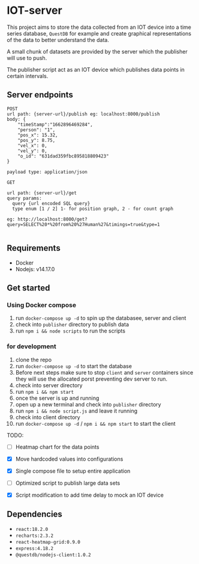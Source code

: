 # IOT-server

This project aims to store the data collected from an IOT device into a time series database, 
`QuestDB` for example and create graphical representations of the data to better understand the 
data. 

A small chunk of datasets are provided by the server which the publisher will use to push.

The publisher script act as an IOT device which publishes data points in certain intervals.


## Server endpoints

```
POST
url path: {server-url}/publish eg: localhost:8000/publish
body: {
    "timeStamp":"1662896469284",
    "person": "1",
    "pos_x": 15.32,
    "pos_y": 8.75,
    "vel_x": 0,
    "vel_y": 0,
    "o_id": "631dad359fbc895818809423"
}

payload type: application/json

GET

url path: {server-url}/get
query params: 
  query {url encoded SQL query}
  type enum [1 / 2] 1- for position graph, 2 - for count graph
  
eg: http://localhost:8000/get?query=SELECT%20*%20from%20%27Human%27&timings=true&type=1


```

## Requirements
- Docker
- Nodejs: v14.17.0

## Get started

### Using Docker compose
1. run `docker-compose up -d` to spin up the databasee, server and client
2. check into `publisher` directory to publish data 
3. run `npm i && node scripts` to run the scripts

### for development

1. clone the repo
2. run `docker-compose up -d` to start the database
3. Before next steps make sure to stop `client` and `server` containers since they will use the allocated porst preventing dev server to run.
4. check into server directory
5. run `npm i && npm start`
6. once the server is up and running
7. open up a new terminal and check into `publisher` directory
8. run `npm i && node script.js` and leave it running
9. check into client directory
10. run `docker-compose up -d` / `npm i && npm start` to start the client


TODO:

- [ ] Heatmap chart for the data points
- [x] Move hardcoded values into configurations
- [x] Single compose file to setup entire application
- [ ] Optimized script to publish large data sets
- [x] Script modification to add time delay to mock an IOT device


## Dependencies 
- `react:18.2.0`
- `recharts:2.3.2`
- `react-heatmap-grid:0.9.0`
- `express:4.18.2`
- `@questdb/nodejs-client:1.0.2`
